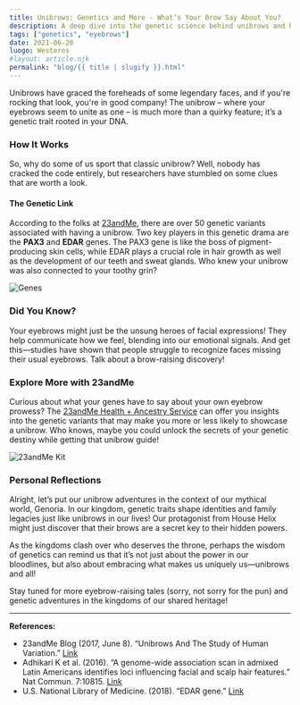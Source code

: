```yaml
---
title: Unibrows: Genetics and More - What’s Your Brow Say About You?
description: A deep dive into the genetic science behind unibrows and how they connect to your identity.
tags: ["genetics", "eyebrows"]
date: 2021-06-20
luogo: Westeros
#layout: article.njk
permalink: "blog/{{ title | slugify }}.html"
---
```


Unibrows have graced the foreheads of some legendary faces, and if you're rocking that look, you're in good company! The unibrow – where your eyebrows seem to unite as one – is much more than a quirky feature; it’s a genetic trait rooted in your DNA. 

### How It Works

So, why do some of us sport that classic unibrow? Well, nobody has cracked the code entirely, but researchers have stumbled on some clues that are worth a look.

#### The Genetic Link

According to the folks at [23andMe](https://www.23andme.com/topics/traits/unibrow/), there are over 50 genetic variants associated with having a unibrow. Two key players in this genetic drama are the **PAX3** and **EDAR** genes. The PAX3 gene is like the boss of pigment-producing skin cells, while EDAR plays a crucial role in hair growth as well as the development of our teeth and sweat glands. Who knew your unibrow was also connected to your toothy grin?

![Genes](https://pub-prd-seohub-us-west-2.s3.us-west-2.amazonaws.com/wp-content/uploads/sites/2/2021/07/content_image.251869449ef6.png)

### Did You Know?

Your eyebrows might just be the unsung heroes of facial expressions! They help communicate how we feel, blending into our emotional signals. And get this—studies have shown that people struggle to recognize faces missing their usual eyebrows. Talk about a brow-raising discovery!

### Explore More with 23andMe

Curious about what your genes have to say about your own eyebrow prowess? The [23andMe Health + Ancestry Service](https://www.23andme.com/) can offer you insights into the genetic variants that may make you more or less likely to showcase a unibrow. Who knows, maybe you could unlock the secrets of your genetic destiny while getting that unibrow guide!

![23andMe Kit](https://pub-prd-seohub-us-west-2.s3.us-west-2.amazonaws.com/wp-content/uploads/sites/2/2022/03/HA-Kit-Image-1.png)

### Personal Reflections

Alright, let’s put our unibrow adventures in the context of our mythical world, Genoria. In our kingdom, genetic traits shape identities and family legacies just like unibrows in our lives! Our protagonist from House Helix might just discover that their brows are a secret key to their hidden powers. 

As the kingdoms clash over who deserves the throne, perhaps the wisdom of genetics can remind us that it’s not just about the power in our bloodlines, but also about embracing what makes us uniquely us—unibrows and all!

Stay tuned for more eyebrow-raising tales (sorry, not sorry for the pun) and genetic adventures in the kingdoms of our shared heritage!

---

**References:**

- 23andMe Blog (2017, June 8). “Unibrows And The Study of Human Variation.” [Link](https://blog.23andme.com/health-traits/unibrows-and-beards-and-the-study-of-human-variation/)
- Adhikari K et al. (2016). “A genome-wide association scan in admixed Latin Americans identifies loci influencing facial and scalp hair features.” Nat Commun. 7:10815. [Link](https://www.ncbi.nlm.nih.gov/pubmed/26926045)
- U.S. National Library of Medicine. (2018). “EDAR gene.” [Link](https://ghr.nlm.nih.gov/gene/EDAR)